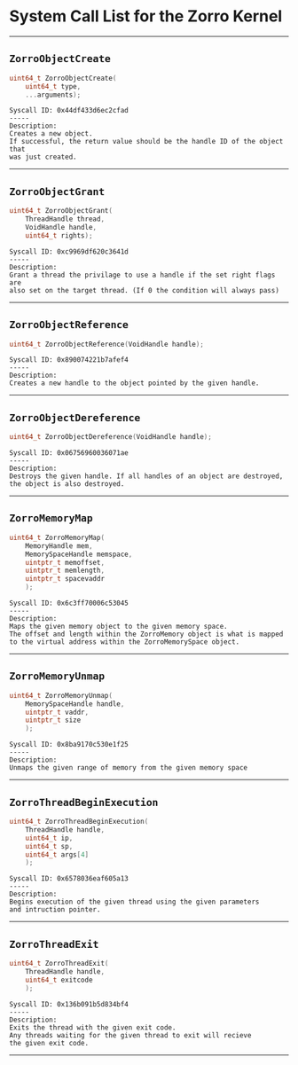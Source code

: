 # System Call List for the Zorro Kernel

---
## `ZorroObjectCreate`
```c
uint64_t ZorroObjectCreate(
    uint64_t type, 
    ...arguments);
```

```
Syscall ID: 0x44df433d6ec2cfad
-----
Description:
Creates a new object.
If successful, the return value should be the handle ID of the object that
was just created.
```

---
## `ZorroObjectGrant`

```c
uint64_t ZorroObjectGrant(
    ThreadHandle thread, 
    VoidHandle handle, 
    uint64_t rights);
```

```
Syscall ID: 0xc9969df620c3641d
-----
Description:
Grant a thread the privilage to use a handle if the set right flags are
also set on the target thread. (If 0 the condition will always pass)
```

---
## `ZorroObjectReference`

```c
uint64_t ZorroObjectReference(VoidHandle handle);
```

```
Syscall ID: 0x890074221b7afef4
-----
Description:
Creates a new handle to the object pointed by the given handle.
```

---
## `ZorroObjectDereference`

```c
uint64_t ZorroObjectDereference(VoidHandle handle);
```

```
Syscall ID: 0x06756960036071ae
-----
Description:
Destroys the given handle. If all handles of an object are destroyed,
the object is also destroyed.
```
---
## `ZorroMemoryMap`

```c
uint64_t ZorroMemoryMap(
    MemoryHandle mem,
    MemorySpaceHandle memspace,
    uintptr_t memoffset,
    uintptr_t memlength,
    uintptr_t spacevaddr
    );
```

```
Syscall ID: 0x6c3ff70006c53045
-----
Description:
Maps the given memory object to the given memory space.
The offset and length within the ZorroMemory object is what is mapped
to the virtual address within the ZorroMemorySpace object.
```
---
## `ZorroMemoryUnmap`

```c
uint64_t ZorroMemoryUnmap(
    MemorySpaceHandle handle,
    uintptr_t vaddr,
    uintptr_t size
    );
```

```
Syscall ID: 0x8ba9170c530e1f25
-----
Description:
Unmaps the given range of memory from the given memory space
```
---
## `ZorroThreadBeginExecution`

```c
uint64_t ZorroThreadBeginExecution(
    ThreadHandle handle,
    uint64_t ip,
    uint64_t sp,
    uint64_t args[4]
    );
```

```
Syscall ID: 0x6578036eaf605a13
-----
Description:
Begins execution of the given thread using the given parameters
and intruction pointer.
```
---
## `ZorroThreadExit`

```c
uint64_t ZorroThreadExit(
    ThreadHandle handle,
    uint64_t exitcode
    );
```

```
Syscall ID: 0x136b091b5d834bf4
-----
Description:
Exits the thread with the given exit code.
Any threads waiting for the given thread to exit will recieve
the given exit code.
```
---